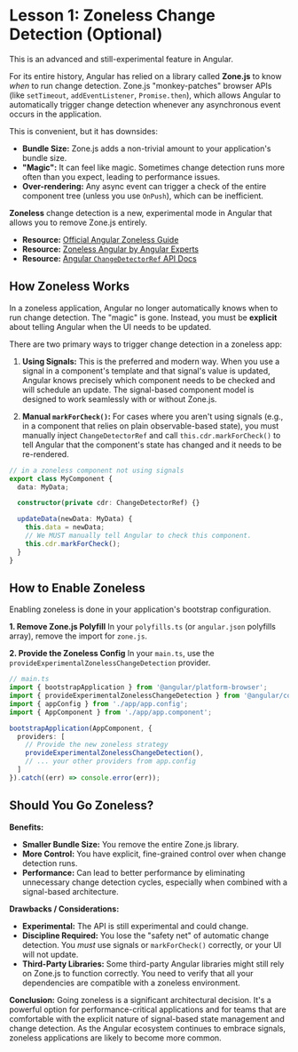 # Lesson 1: Zoneless Change Detection (Optional)

This is an advanced and still-experimental feature in Angular.

For its entire history, Angular has relied on a library called **Zone.js** to know *when* to run change detection. Zone.js "monkey-patches" browser APIs (like `setTimeout`, `addEventListener`, `Promise.then`), which allows Angular to automatically trigger change detection whenever any asynchronous event occurs in the application.

This is convenient, but it has downsides:
-   **Bundle Size:** Zone.js adds a non-trivial amount to your application's bundle size.
-   **"Magic":** It can feel like magic. Sometimes change detection runs more often than you expect, leading to performance issues.
-   **Over-rendering:** Any async event can trigger a check of the entire component tree (unless you use `OnPush`), which can be inefficient.

**Zoneless** change detection is a new, experimental mode in Angular that allows you to remove Zone.js entirely.

- **Resource:** [Official Angular Zoneless Guide](https://angular.dev/guide/zoneless)
- **Resource:** [Zoneless Angular by Angular Experts](https://angularexperts.io/blog/zoneless-angular)
- **Resource:** [Angular `ChangeDetectorRef` API Docs](https://angular.dev/api/core/ChangeDetectorRef)

## How Zoneless Works

In a zoneless application, Angular no longer automatically knows when to run change detection. The "magic" is gone. Instead, you must be **explicit** about telling Angular when the UI needs to be updated.

There are two primary ways to trigger change detection in a zoneless app:

1.  **Using Signals:** This is the preferred and modern way. When you use a signal in a component's template and that signal's value is updated, Angular knows precisely which component needs to be checked and will schedule an update. The signal-based component model is designed to work seamlessly with or without Zone.js.

2.  **Manual `markForCheck()`:** For cases where you aren't using signals (e.g., in a component that relies on plain observable-based state), you must manually inject `ChangeDetectorRef` and call `this.cdr.markForCheck()` to tell Angular that the component's state has changed and it needs to be re-rendered.

```typescript
// in a zoneless component not using signals
export class MyComponent {
  data: MyData;

  constructor(private cdr: ChangeDetectorRef) {}

  updateData(newData: MyData) {
    this.data = newData;
    // We MUST manually tell Angular to check this component.
    this.cdr.markForCheck();
  }
}
```

## How to Enable Zoneless

Enabling zoneless is done in your application's bootstrap configuration.

**1. Remove Zone.js Polyfill**
In your `polyfills.ts` (or `angular.json` polyfills array), remove the import for `zone.js`.

**2. Provide the Zoneless Config**
In your `main.ts`, use the `provideExperimentalZonelessChangeDetection` provider.

```typescript
// main.ts
import { bootstrapApplication } from '@angular/platform-browser';
import { provideExperimentalZonelessChangeDetection } from '@angular/core';
import { appConfig } from './app/app.config';
import { AppComponent } from './app/app.component';

bootstrapApplication(AppComponent, {
  providers: [
    // Provide the new zoneless strategy
    provideExperimentalZonelessChangeDetection(),
    // ... your other providers from app.config
  ]
}).catch((err) => console.error(err));
```

## Should You Go Zoneless?

**Benefits:**
-   **Smaller Bundle Size:** You remove the entire Zone.js library.
-   **More Control:** You have explicit, fine-grained control over when change detection runs.
-   **Performance:** Can lead to better performance by eliminating unnecessary change detection cycles, especially when combined with a signal-based architecture.

**Drawbacks / Considerations:**
-   **Experimental:** The API is still experimental and could change.
-   **Discipline Required:** You lose the "safety net" of automatic change detection. You *must* use signals or `markForCheck()` correctly, or your UI will not update.
-   **Third-Party Libraries:** Some third-party Angular libraries might still rely on Zone.js to function correctly. You need to verify that all your dependencies are compatible with a zoneless environment.

**Conclusion:**
Going zoneless is a significant architectural decision. It's a powerful option for performance-critical applications and for teams that are comfortable with the explicit nature of signal-based state management and change detection. As the Angular ecosystem continues to embrace signals, zoneless applications are likely to become more common.